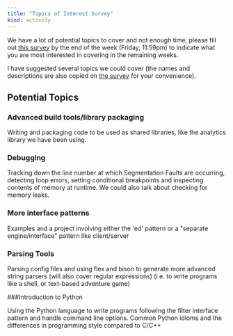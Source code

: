 ```yaml
---
title: "Topics of Interest Survey"
kind: activity
---
```


We have a lot of potential topics to cover and not enough time, please
fill out
[this survey](https://survey.vt.edu/survey/entry.jsp?id=1396993347074)
by the end of the week (Friday, 11:59pm) to indicate what you are most
interested in covering in the remaining weeks.

I have suggested several topics we could cover (the names and
descriptions are also copied on
[the survey](https://survey.vt.edu/survey/entry.jsp?id=1396993347074)
for your convenience).

## Potential Topics

### Advanced build tools/library packaging

Writing and packaging code to be used as shared libraries, like the analytics library we have been using.

### Debugging

Tracking down the line number at which Segmentation Faults are occurring, detecting loop errors, setting conditional breakpoints and inspecting contents of memory at runtime. We could also talk about checking for memory leaks.

### More interface patterns

Examples and a project involving either the 'ed' pattern or a "separate engine/interface" pattern like client/server

### Parsing Tools

Parsing config files and using flex and bison to generate more advanced string parsers (will also cover regular expressions) (i.e. to write programs like a shell, or text-based adventure game)

###Introduction to Python

Using the Python language to write programs following the filter interface pattern and handle command line options. Common Python idioms and the differences in programming style compared to C/C++ 
